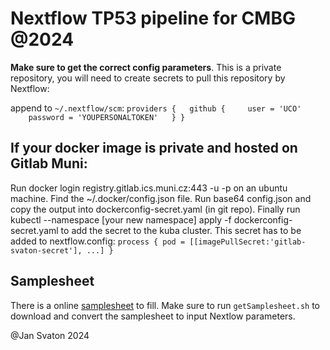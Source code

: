 # Nextflow TP53 pipeline for CMBG @2024

**Make sure to get the correct config parameters**. This is a private repository, you will need to create secrets to pull this repository by Nextflow:

append to `~/.nextflow/scm`:
`providers {
  github {
    user = 'UCO'
    password = 'YOUPERSONALTOKEN'
  }
}`

## If your docker image is private and hosted on Gitlab Muni:

Run docker login registry.gitlab.ics.muni.cz:443 -u <username> -p <token> on an ubuntu machine. Find the ~/.docker/config.json file. Run base64 config.json and copy the output into dockerconfig-secret.yaml (in git repo). Finally run kubectl --namespace [your new namespace] apply -f dockerconfig-secret.yaml to add the secret to the kuba cluster.
This secret has to be added to nextflow.config:
`process {
    pod = [[imagePullSecret:'gitlab-svaton-secret'], ...]
}`

## Samplesheet

There is a online [samplesheet](https://docs.google.com/spreadsheets/d/1WOktQDMH13d_zr0g8be1BqysMd7TIyy4LrzPywfvjhA/edit#gid=0) to fill.
Make sure to run `getSamplesheet.sh` to download and convert the samplesheet to input Nextlow parameters.

@Jan Svaton 2024
